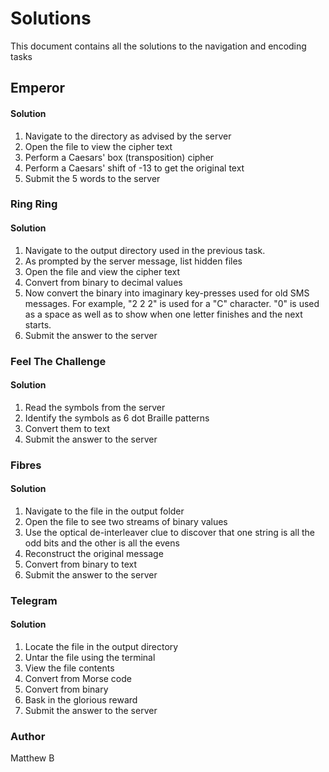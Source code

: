 # Solutions
This document contains all the solutions to the navigation and encoding tasks

## Emperor
#### Solution
1. Navigate to the directory as advised by the server
2. Open the file to view the cipher text
3. Perform a Caesars' box (transposition) cipher
4. Perform a Caesars' shift of -13 to get the original text
5. Submit the 5 words to the server


### Ring Ring
#### Solution
1. Navigate to the output directory used in the previous task.
2. As prompted by the server message, list hidden files
3. Open the file and view the cipher text
4. Convert from binary to decimal values
5. Now convert the binary into imaginary key-presses used for old SMS messages. For example, "2 2 2" is used for a "C" character. "0" is used as a space as well as to show when one letter finishes and the next starts.
6. Submit the answer to the server


### Feel The Challenge
#### Solution
1. Read the symbols from the server
2. Identify the symbols as 6 dot Braille patterns
3. Convert them to text
4. Submit the answer to the server


### Fibres
#### Solution
1. Navigate to the file in the output folder
2. Open the file to see two streams of binary values
3. Use the optical de-interleaver clue to discover that one string is all the odd bits and the other is all the evens
4. Reconstruct the original message
5. Convert from binary to text
6. Submit the answer to the server

### Telegram
#### Solution
1. Locate the file in the output directory
2. Untar the file using the terminal
3. View the file contents
4. Convert from Morse code
5. Convert from binary
6. Bask in the glorious reward
7. Submit the answer to the server

### Author
Matthew B
